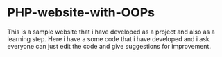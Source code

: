 # PHP-website-with-OOPs
This is a sample website that i have developed as a project and also as a learning step. 
Here i have a some code that i have developed and i ask everyone can just edit the code and give suggestions for improvement.
